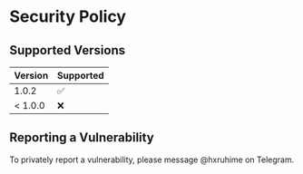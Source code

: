 # Security Policy

## Supported Versions

| Version   | Supported          |
| --------- | ------------------ |
| 1.0.2     | :white_check_mark: |
| < 1.0.0   | :x:                |

## Reporting a Vulnerability

To privately report a vulnerability, please message @hxruhime on Telegram.
